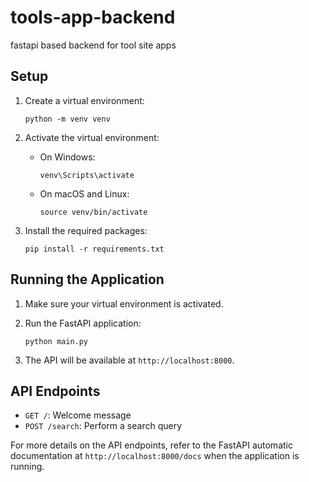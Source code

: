 # tools-app-backend
fastapi based backend for tool site apps

## Setup

1. Create a virtual environment:
   ```
   python -m venv venv
   ```

2. Activate the virtual environment:
   - On Windows:
     ```
     venv\Scripts\activate
     ```
   - On macOS and Linux:
     ```
     source venv/bin/activate
     ```

3. Install the required packages:
   ```
   pip install -r requirements.txt
   ```

## Running the Application

1. Make sure your virtual environment is activated.

2. Run the FastAPI application:
   ```
   python main.py
   ```

3. The API will be available at `http://localhost:8000`.

## API Endpoints

- `GET /`: Welcome message
- `POST /search`: Perform a search query

For more details on the API endpoints, refer to the FastAPI automatic documentation at `http://localhost:8000/docs` when the application is running.

